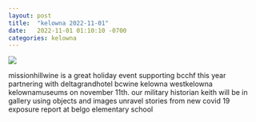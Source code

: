 ```yaml
---
layout: post
title:  "kelowna 2022-11-01"
date:   2022-11-01 01:10:10 -0700
categories: kelowna
---
```

<img src="{{site.baseurl}}/assets/img/kelowna_2022_11_01.png">
<div><p>missionhillwine is a great holiday event supporting bcchf this year partnering with deltagrandhotel bcwine kelowna westkelowna kelownamuseums on november 11th. our military historian keith will be in gallery using objects and images unravel stories from new covid 19 exposure report at belgo elementary school</p></div>